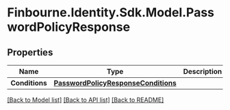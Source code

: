 # Finbourne.Identity.Sdk.Model.PasswordPolicyResponse

## Properties

Name | Type | Description | Notes
------------ | ------------- | ------------- | -------------
**Conditions** | [**PasswordPolicyResponseConditions**](PasswordPolicyResponseConditions.md) |  | 

[[Back to Model list]](../README.md#documentation-for-models) [[Back to API list]](../README.md#documentation-for-api-endpoints) [[Back to README]](../README.md)

